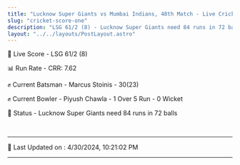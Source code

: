 ```yaml
---
title: "Lucknow Super Giants vs Mumbai Indians, 48th Match - Live Cricket Score"
slug: "cricket-score-one"
description: "LSG 61/2 (8) - Lucknow Super Giants need 84 runs in 72 balls."
layout: "../../layouts/PostLayout.astro"
---
```


🔴 Live Score - LSG 61/2 (8)  

📊 Run Rate - CRR: 7.62  

✊ Current Batsman - Marcus Stoinis - 30(23)  

✊ Current Bowler - Piyush Chawla - 1 Over 5 Run - 0 Wicket  

📑 Status - Lucknow Super Giants need 84 runs in 72 balls

<br />

***

📝 Last Updated on : 4/30/2024, 10:21:02 PM

***

